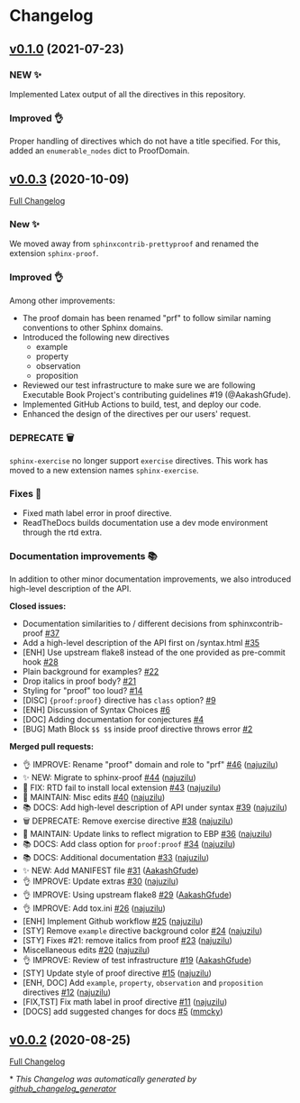 # Changelog

## [v0.1.0](https://github.com/executablebooks/sphinx-proof/tree/release-0.1) (2021-07-23)

### NEW ✨

Implemented Latex output of all the directives in this repository.

### Improved 👌

Proper handling of directives which do not have a title specified. For this, added an `enumerable_nodes` dict to ProofDomain.

## [v0.0.3](https://github.com/executablebooks/sphinx-proof/tree/v0.0.3) (2020-10-09)

[Full Changelog](https://github.com/executablebooks/sphinx-proof/compare/v0.0.2...v0.0.3)

### New ✨

We moved away from `sphinxcontrib-prettyproof` and renamed the extension `sphinx-proof`.

### Improved 👌

Among other improvements:

- The proof domain has been renamed "prf" to follow similar naming conventions to other Sphinx domains.
- Introduced the following new directives
	+ example
	+ property
	+ observation
	+ proposition
- Reviewed our test infrastructure to make sure we are following Executable Book Project's contributing guidelines #19 (@AakashGfude).
- Implemented GitHub Actions to build, test, and deploy our code.
- Enhanced the design of the directives per our users' request.


### DEPRECATE 🗑️

`sphinx-exercise` no longer support `exercise` directives. This work has moved to a new extension names `sphinx-exercise`.

### Fixes 🐛

- Fixed math label error in proof directive.
- ReadTheDocs builds documentation use a dev mode environment through the rtd extra.

### Documentation improvements 📚

In addition to other minor documentation improvements, we also introduced high-level description of the API.

**Closed issues:**

- Documentation similarities to / different decisions from sphinxcontrib-proof [\#37](https://github.com/executablebooks/sphinx-proof/issues/37)
- Add a high-level description of the API first on /syntax.html [\#35](https://github.com/executablebooks/sphinx-proof/issues/35)
- \[ENH\] Use upstream flake8 instead of the one provided as pre-commit hook [\#28](https://github.com/executablebooks/sphinx-proof/issues/28)
- Plain background for examples? [\#22](https://github.com/executablebooks/sphinx-proof/issues/22)
- Drop italics in proof body? [\#21](https://github.com/executablebooks/sphinx-proof/issues/21)
- Styling for "proof" too loud? [\#14](https://github.com/executablebooks/sphinx-proof/issues/14)
- \[DISC\] `{proof:proof}` directive has `class` option? [\#9](https://github.com/executablebooks/sphinx-proof/issues/9)
- \[ENH\] Discussion of Syntax Choices [\#6](https://github.com/executablebooks/sphinx-proof/issues/6)
- \[DOC\] Adding documentation for conjectures [\#4](https://github.com/executablebooks/sphinx-proof/issues/4)
- \[BUG\] Math Block `$$ $$` inside proof directive throws error [\#2](https://github.com/executablebooks/sphinx-proof/issues/2)

**Merged pull requests:**

- 👌 IMPROVE: Rename "proof" domain and role to "prf" [\#46](https://github.com/executablebooks/sphinx-proof/pull/46) ([najuzilu](https://github.com/najuzilu))
- ✨ NEW: Migrate to sphinx-proof [\#44](https://github.com/executablebooks/sphinx-proof/pull/44) ([najuzilu](https://github.com/najuzilu))
- 🐛 FIX: RTD fail to install local extension [\#43](https://github.com/executablebooks/sphinx-proof/pull/43) ([najuzilu](https://github.com/najuzilu))
- 🔧 MAINTAIN: Misc edits [\#40](https://github.com/executablebooks/sphinx-proof/pull/40) ([najuzilu](https://github.com/najuzilu))
- 📚 DOCS: Add high-level description of API under syntax [\#39](https://github.com/executablebooks/sphinx-proof/pull/39) ([najuzilu](https://github.com/najuzilu))
- 🗑️ DEPRECATE: Remove exercise directive [\#38](https://github.com/executablebooks/sphinx-proof/pull/38) ([najuzilu](https://github.com/najuzilu))
- 🔧 MAINTAIN: Update links to reflect migration to EBP [\#36](https://github.com/executablebooks/sphinx-proof/pull/36) ([najuzilu](https://github.com/najuzilu))
- 📚 DOCS: Add class option for `proof:proof` [\#34](https://github.com/executablebooks/sphinx-proof/pull/34) ([najuzilu](https://github.com/najuzilu))
- 📚 DOCS: Additional documentation [\#33](https://github.com/executablebooks/sphinx-proof/pull/33) ([najuzilu](https://github.com/najuzilu))
- ✨️ NEW: Add MANIFEST file [\#31](https://github.com/executablebooks/sphinx-proof/pull/31) ([AakashGfude](https://github.com/AakashGfude))
- 👌️ IMPROVE: Update extras [\#30](https://github.com/executablebooks/sphinx-proof/pull/30) ([najuzilu](https://github.com/najuzilu))
- 👌️ IMPROVE: Using upstream flake8 [\#29](https://github.com/executablebooks/sphinx-proof/pull/29) ([AakashGfude](https://github.com/AakashGfude))
- 👌️ IMPROVE: Add tox.ini [\#26](https://github.com/executablebooks/sphinx-proof/pull/26) ([najuzilu](https://github.com/najuzilu))
- \[ENH\] Implement Github workflow [\#25](https://github.com/executablebooks/sphinx-proof/pull/25) ([najuzilu](https://github.com/najuzilu))
- \[STY\] Remove `example` directive background color [\#24](https://github.com/executablebooks/sphinx-proof/pull/24) ([najuzilu](https://github.com/najuzilu))
- \[STY\] Fixes \#21: remove italics from proof [\#23](https://github.com/executablebooks/sphinx-proof/pull/23) ([najuzilu](https://github.com/najuzilu))
- Miscellaneous edits [\#20](https://github.com/executablebooks/sphinx-proof/pull/20) ([najuzilu](https://github.com/najuzilu))
- 👌️ IMPROVE:  Review of test infrastructure [\#19](https://github.com/executablebooks/sphinx-proof/pull/19) ([AakashGfude](https://github.com/AakashGfude))
- \[STY\] Update style of proof directive [\#15](https://github.com/executablebooks/sphinx-proof/pull/15) ([najuzilu](https://github.com/najuzilu))
- \[ENH, DOC\] Add `example`, `property`, `observation` and `proposition` directives [\#12](https://github.com/executablebooks/sphinx-proof/pull/12) ([najuzilu](https://github.com/najuzilu))
- \[FIX,TST\] Fix math label in proof directive [\#11](https://github.com/executablebooks/sphinx-proof/pull/11) ([najuzilu](https://github.com/najuzilu))
- \[DOCS\] add suggested changes for docs [\#5](https://github.com/executablebooks/sphinx-proof/pull/5) ([mmcky](https://github.com/mmcky))

## [v0.0.2](https://github.com/executablebooks/sphinx-proof/tree/v0.0.2) (2020-08-25)

[Full Changelog](https://github.com/executablebooks/sphinx-proof/compare/7977433b6888f1bdbfcda0b41c8cc226d539758e...v0.0.2)



\* *This Changelog was automatically generated by [github_changelog_generator](https://github.com/github-changelog-generator/github-changelog-generator)*
